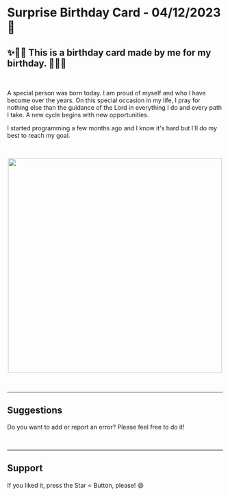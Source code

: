 <h1> Surprise Birthday Card - 04/12/2023 🧧 </h1>

<h2> ✨🎁🎂 This is a birthday card made by me for my birthday. 🎈🎉🎊 </h2>

<br> 

<p> A special person was born today. I am proud of myself and who I have become over the years. On this special occasion in my life, I pray for nothing else than the guidance of the Lord in everything I do and every path I take. A new cycle begins with new opportunities. </p>

<p> I started programming a few months ago and I know it's hard but I'll do my best to reach my goal. </P>
  

<br> 
 <p align="center">  <img hight="500px" width="500px" src="https://i.pinimg.com/736x/00/67/97/006797173a12d46c9722d2e64dd12010.jpg"> </p>

<br>
<hr>
<h2> Suggestions </h2>
<p> Do you want to add or report an error? Please feel free to do it! </p>

<br>
<hr>
<h2> Support </h2>
<p> If you liked it, press the Star ⭐ Button, please! 😄 </p>
